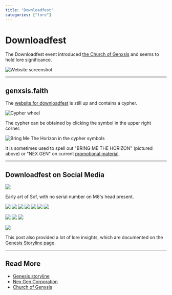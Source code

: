 ```yaml
---
title: "Downloadfest"
categories: ["lore"]
---
```

# Downloadfest

The Downloadfest event introduced [the Church of Genxsis](church) and  seems to hold lore significance.

![Website screenshot](../../Resources/lore/genxsis.faith/genxsis_faith.png)

---

## genxsis.faith

The [website for downloadfest](https://www.genxsis.faith/) is still up and  contains a cypher.

![Cypher wheel](../../Resources/lore/genxsis.faith/cypher.png)

The cypher can be obtained by clicking the symbol in the upper right corner.

![Bring Me The Horizon in the cypher symbols](../../Resources/other-webpages/bmth_cypher.png)

It is sometimes used to spell out "BRING ME THE HORIZON" (pictured above) or "NEX GEN" on  current [promotional material](../socials).

---

## Downloadfest on Social Media

![](../../Resources/lore/downloadfest/downloadfest_noserialno.jpg)

Early art of Sof, with no serial number on M8's head present.

![](../../Resources/lore/downloadfest/insta_downloadfest1.jpg) ![](../../Resources/lore/downloadfest/insta_downloadfest2.jpg) ![](../../Resources/lore/downloadfest/insta_downloadfest3.jpg) ![](../../Resources/lore/downloadfest/insta_downloadfest_4.jpg) ![](../../Resources/lore/downloadfest/insta_downloadfest5.jpg) ![](../../Resources/lore/downloadfest/insta_downloadfest6.jpg) ![](../../Resources/lore/downloadfest/insta_downloadfest7.jpg)

![](../../Resources/lore/downloadfest/insta_downloadfest_dancers.jpg) ![](../../Resources/lore/downloadfest/insta_downloadfest_dancer_picture.jpg) ![](../../Resources/lore/downloadfest/eve_art_downloadfest.jpg)

![](../../Resources/lore/downloadfest/insta_downloadfest_genesisstoryline.jpg)

This post also provided a lot of lore insights, which are documented on the  [Genesis Storyline page](genesis-storyline).

---

## Read More

* [Genesis storyline](genesis-storyline)
* [Nex Gen Corporation](./nex-gen-corporation)
* [Church of Genxsis](church)

&nbsp;